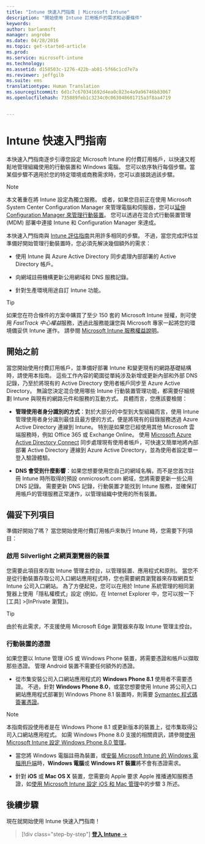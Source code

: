 ```yaml
---
title: "Intune 快速入門指南 | Microsoft Intune"
description: "開始使用 Intune 訂用帳戶的需求和必要條件"
keywords: 
author: barlanmsft
manager: angrobe
ms.date: 04/28/2016
ms.topic: get-started-article
ms.prod: 
ms.service: microsoft-intune
ms.technology: 
ms.assetid: d158503c-1276-422b-ab81-5f66c1cd7e7a
ms.reviewer: jeffgilb
ms.suite: ems
translationtype: Human Translation
ms.sourcegitcommit: 6d1c7c670341692d4ea0c823e4a9a96746b83067
ms.openlocfilehash: 735889feb1c3234c0c063048601715a3f8aa4719


---
```



# Intune 快速入門指南
本快速入門指南逐步引導您設定 Microsoft Intune 的付費訂用帳戶，以快速又輕鬆地管理組織使用的行動裝置和 Windows 電腦。 您可以依序執行每個步驟。當某個步驟不適用於您的特定環境或商務需求時，您可以直接跳過該步驟。

>[!NOTE]
>本文著重在將 Intune 設定為獨立服務。 或者，如果您目前正在使用 Microsoft System Center Configuration Manager 來管理電腦和伺服器，您可以[延伸 Configuration Manager 來管理行動裝置](https://technet.microsoft.com/library/jj884158.aspx)。 您可以透過在混合式行動裝置管理 (MDM) 部署中連接 Intune 和 Configuration Manager 來達成。

本快速入門指南與 [Intune 評估指南](/intune/understand-explore/get-started-with-a-30-day-trial-of-microsoft-intune)共用許多相同的步驟。 不過，當您完成評估並準備好開始管理行動裝置時，您必須先解決幾個額外的需求：

-   使用 Intune 與 Azure Active Directory 同步處理內部部署的 Active Directory 帳戶。

-   向網域註冊機構更新公用網域和 DNS 服務記錄。

-   針對生產環境用途自訂 Intune 功能。

>[!TIP]
>如果您在符合條件的方案中購買了至少 150 套的 Microsoft Intune 授權，則可使用 *FastTrack 中心權益*服務，透過此服務能讓您與 Microsoft 專家一起將您的環境備妥供 Intune 運作。 請參閱 [Microsoft Intune 服務權益說明](https://technet.microsoft.com/library/mt228265.aspx)。


## 開始之前
當您開始使用付費訂用帳戶，並準備好部署 Intune 和變更現有的網路基礎結構時，請使用本指南。 這些工作內容的範圍從單純涉及新增或更新內部和外部 DNS 記錄，乃至於將現有的 Active Directory 使用者帳戶同步至 Azure Active Directory。 無論您決定混合使用哪些 Intune 行動裝置管理功能，都需要仔細規劃 Intune 與現有的網路元件和服務的互動方式。 具體而言，您應該要檢閱：

-   **管理使用者身分識別的方式**：對於大部分的中型到大型組織而言，使用 Intune 管理使用者身分識別最佳且最方便的方式，便是將現有的目錄服務透過 Azure Active Directory 連線到 Intune。 特別是如果您已經使用其他 Microsoft 雲端服務時，例如 Office 365 或 Exchange Online。 使用 [Microsoft Azure Active Directory Connect](https://www.microsoft.com/download/details.aspx?id=47594) 同步處理現有使用者帳戶，可快速又簡單地將內部部署 Active Directory 連線到 Azure Active Directory，並為使用者設定單一登入驗證體驗。

-   **DNS 會受到什麼影響**：如果您想要使用您自己的網域名稱，而不是您首次註冊 Intune 時所取得的預設 onmicrosoft.com 網域，您將需要更新一些公用 DNS 記錄。 需要更新 DNS 記錄，行動裝置才能找到 Intune 服務，並確保訂用帳戶的管理服務正常運作，以管理組織中使用的所有裝置。

## 備妥下列項目
準備好開始了嗎？ 當您開始使用付費訂用帳戶來執行 Intune 時，您需要下列項目：

### 啟用 Silverlight 之網頁瀏覽器的裝置
您需要此項目來存取 Intune 管理主控台，以管理裝置、應用程式和原則。 當您不是從行動裝置存取公司入口網站應用程式時，您也需要網頁瀏覽器來存取網頁型 Intune 公司入口網站。 為了方便起見，您可以在用於 Intune 系統管理的相同瀏覽器上使用「隱私權模式」設定 (例如，在 Internet Explorer 中，您可以按一下 [工具] &gt;[InPrivate 瀏覽])。

>[!TIP]
>由於有此需求，不支援使用 Microsoft Edge 瀏覽器來存取 Intune 管理主控台。


### 行動裝置的憑證
如果您要以 Intune 管理 iOS 或 Windows Phone 裝置，將需要憑證和帳戶以擷取那些憑證。 管理 Android 裝置不需要任何額外的憑證。

- 從市集安裝公司入口網站應用程式的 **Windows Phone 8.1** 使用者不需要憑證。 不過，針對 **Windows Phone 8.0**，或當您想要使用 Intune 將公司入口網站應用程式部署到 Windows Phone 8.1 裝置時，則需要 [Symantec 程式碼簽署憑證](https://products.websecurity.symantec.com/orders/enrollment/microsoftCert.do)。

>[!NOTE]
>本指南假設使用者是在 Windows Phone 8.1 或更新版本的裝置上，從市集取得公司入口網站應用程式。 如需 Windows Phone 8.0 支援的相關資訊，請參閱[使用 Microsoft Intune 設定 Windows Phone 8.0 管理](/Intune/deploy-use/set-up-windows-phone-8.0-management-with-microsoft-intune)。

- 當您將 Windows 電腦註冊為裝置，或[安裝 Microsoft Intune 的 Windows 電腦用戶端](/intune/deploy-use/install-the-windows-pc-client-with-microsoft-intune)時，**Windows 電腦**或 **Windows RT 裝置**將不會有憑證需求。

- 針對 **iOS** 或 **Mac OS X** 裝置，您需要向 Apple 要求 Apple 推播通知服務憑證，如[使用 Microsoft Intune 設定 iOS 和 Mac 管理](/intune/deploy-use/set-up-ios-and-mac-management-with-microsoft-intune)中的步驟 3 所述。

## 後續步驟
現在就開始使用 Intune 快速入門指南！

>[!div class="step-by-step"]
[**登入 Intune** &rarr;](start-with-a-paid-subscription-to-microsoft-intune-step-1.md)



<!--HONumber=Aug16_HO4-->



